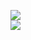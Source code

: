 [![](https://img.shields.io/badge/Made%20With-Github%20Spray-lightgrey.svg?style=for-the-badge&logo=github)](https://github.com/Annihil/github-spray#29478)  
[![](https://i.imgur.com/2DrTn0Z.gif)](https://github.com/Annihil/github-spray)